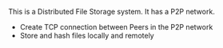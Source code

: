 This is a Distributed File Storage system. It has a P2P network.

- Create TCP connection between Peers in the P2P network
- Store and hash files locally and remotely
